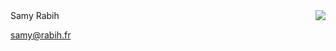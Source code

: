 <img src="https://lahaut.info/images/samyrabih.png" align="right" />
Samy Rabih

[samy@rabih.fr](mailto:samy.rabih.fr)
